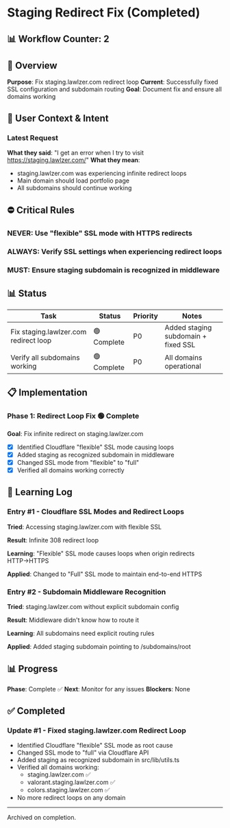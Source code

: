 # Staging Redirect Fix (Completed)

## 📊 Workflow Counter: 2

## 🎯 Overview

**Purpose**: Fix staging.lawlzer.com redirect loop
**Current**: Successfully fixed SSL configuration and subdomain routing
**Goal**: Document fix and ensure all domains working

## 💬 User Context & Intent

### Latest Request

**What they said**: "I get an error when I try to visit https://staging.lawlzer.com/"
**What they mean**:

- staging.lawlzer.com was experiencing infinite redirect loops
- Main domain should load portfolio page
- All subdomains should continue working

## ⛔ Critical Rules

### NEVER: Use "flexible" SSL mode with HTTPS redirects

### ALWAYS: Verify SSL settings when experiencing redirect loops

### MUST: Ensure staging subdomain is recognized in middleware

## 📊 Status

| Task                                  | Status      | Priority | Notes                               |
| ------------------------------------- | ----------- | -------- | ----------------------------------- |
| Fix staging.lawlzer.com redirect loop | 🟢 Complete | P0       | Added staging subdomain + fixed SSL |
| Verify all subdomains working         | 🟢 Complete | P0       | All domains operational             |

## 📋 Implementation

### Phase 1: Redirect Loop Fix 🟢 Complete

**Goal**: Fix infinite redirect on staging.lawlzer.com

- [x] Identified Cloudflare "flexible" SSL mode causing loops
- [x] Added staging as recognized subdomain in middleware
- [x] Changed SSL mode from "flexible" to "full"
- [x] Verified all domains working correctly

## 📝 Learning Log

### Entry #1 - Cloudflare SSL Modes and Redirect Loops

**Tried**: Accessing staging.lawlzer.com with flexible SSL

**Result**: Infinite 308 redirect loop

**Learning**: "Flexible" SSL mode causes loops when origin redirects HTTP→HTTPS

**Applied**: Changed to "Full" SSL mode to maintain end-to-end HTTPS

### Entry #2 - Subdomain Middleware Recognition

**Tried**: staging.lawlzer.com without explicit subdomain config

**Result**: Middleware didn't know how to route it

**Learning**: All subdomains need explicit routing rules

**Applied**: Added staging subdomain pointing to /subdomains/root

## 📊 Progress

**Phase**: Complete ✅
**Next**: Monitor for any issues
**Blockers**: None

## ✅ Completed

### Update #1 - Fixed staging.lawlzer.com Redirect Loop

- Identified Cloudflare "flexible" SSL mode as root cause
- Changed SSL mode to "full" via Cloudflare API
- Added staging as recognized subdomain in src/lib/utils.ts
- Verified all domains working:
  - staging.lawlzer.com ✅
  - valorant.staging.lawlzer.com ✅
  - colors.staging.lawlzer.com ✅
- No more redirect loops on any domain

---

Archived on completion.
